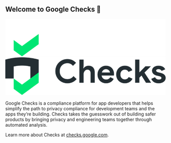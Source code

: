 ## Welcome to Google Checks 👋

![Checks logo](./checks_logo_dark.png#gh-dark-mode-only)
![Chceks logo](./checks_logo_light.png#gh-light-mode-only)

Google Checks is a compliance platform for app developers that helps simplify the path to privacy compliance for development teams and the apps they’re building. Checks takes the guesswork out of building safer products by bringing privacy and engineering teams together through automated analysis.

Learn more about Checks at [checks.google.com](https://checks.google.com/).
